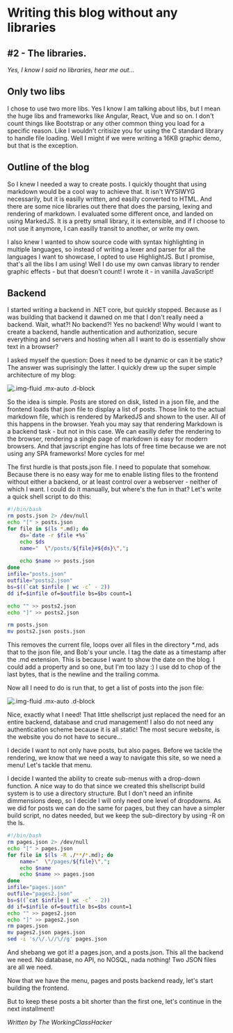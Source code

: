 # Writing this blog without any libraries
## #2 - The libraries. 
_Yes, I know I said no libraries, hear me out..._

## Only two libs
I chose to use two more libs. Yes I know I am talking about libs, but I mean the huge libs and frameworks like Angular, React, Vue and so on. I don't count things like Bootstrap or any other common thing you load for a specific reason. Like I wouldn't critisize you for using the C standard library to handle file loading. Well I might if we were writing a 16KB graphic demo, but that is the exception.

## Outline of the blog
So I knew I needed a way to create posts. I quickly thought that using markdown would be a cool way to achieve that. It isn't WYSIWYG necessarily, but it is easilly written, and easilly converted to HTML. And there are some nice libraries out there that does the parsing, lexing and rendering of markdown. I evaluated some different once, and landed on using MarkedJS. It is a pretty small library, it is extensible, and if I choose to not use it anymore, I can easilly transit to another, or write my own. 

I also knew I wanted to show source code with syntax highlighting in multiple languages, so instead of writing a lexer and parser for all the languages I want to showcase, I opted to use HighlightJS. But I promise, that's all the libs I am using! Well I do use my own canvas library to render graphic effects - but that doesn't count! I wrote it - in vanilla JavaScript!

## Backend
I started writing a backend in .NET core, but quickly stopped. Because as I was building that backend it dawned on me that I don't really need a backend. Wait, what?! No backend?! Yes no backend! Why would I want to create a backend, handle authentication and authorization, secure everything and servers and hosting when all I want to do is essentially show text in a browser?

I asked myself the question: Does it need to be dynamic or can it be static? The answer was suprisingly the latter. I quickly drew up the super simple architecture of my blog:

![](blog-architecture-simple.png ".img-fluid .mx-auto .d-block")

So the idea is simple. Posts are stored on disk, listed in a json file, and the frontend loads that json file to display a list of posts. Those link to the actual markdown file, which is rendered by MarkedJS and shown to the user. All of this happens in the browser. Yeah you may say that rendering Markdown is a backend task - but not in this case. We can easilly defer the rendering to the browser, rendering a single page of markdown is easy for modern browsers. And that javscript engine has lots of free time because we are not using any SPA frameworks! More cycles for me!

The first hurdle is that posts.json file. I need to populate that somehow. Because there is no easy way for me to enable listing files to the frontend without either a backend, or at least control over a webserver - neither of which I want. I could do it manually, but where's the fun in that? Let's write a quick shell script to do this:

```sh
#!/bin/bash
rm posts.json 2> /dev/null
echo "[" > posts.json
for file in $(ls *.md); do 
    ds=`date -r $file +%s`
    echo $ds
    name="  \"/posts/${file}#${ds}\",";
    
    echo $name >> posts.json
done
infile="posts.json"
outfile="posts2.json"
bs=$((`cat $infile | wc -c` - 2))
dd if=$infile of=$outfile bs=$bs count=1

echo "" >> posts2.json
echo "]" >> posts2.json

rm posts.json
mv posts2.json posts.json
```
This removes the current file, loops over all files in the directory *.md, ads that to the json file, and Bob's your uncle. I tag the date as a timestamp after the .md extension. This is because I want to show the date on the blog. I could add a property and so one, but I'm too lazy :)
I use dd to chop of the last bytes, that is the newline and the trailing comma.

Now all I need to do is run that, to get a list of posts into the json file:

![](blog-build-script.png ".img-fluid .mx-auto .d-block")

Nice, exactly what I need! That little shellscript just replaced the need for an entire backend, database and crud management! I also do not need any authentication scheme because it is all static! The most secure website, is the website you do not have to secure...

I decide I want to not only have posts, but also pages. 
Before we tackle the rendering, we know that we need a way to navigate this site, so we need a menu! Let's tackle that menu.

I decide I wanted the ability to create sub-menus with a drop-down function. A nice way to do that since we created this shellscript build system is to use a directory structure. But I don't need an infinite dimmensions deep, so I decide I will only need one level of dropdowns. 
As we did for posts we can do the same for pages, but they can have a simpler build script, no dates needed, but we keep the sub-directory by using -R on the ls.

```sh
#!/bin/bash
rm pages.json 2> /dev/null
echo "[" > pages.json
for file in $(ls -R ./**/*.md); do 
    name="  \"/pages/${file}\",";
    echo $name
    echo $name >> pages.json
done
infile="pages.json"
outfile="pages2.json"
bs=$((`cat $infile | wc -c` - 2))
dd if=$infile of=$outfile bs=$bs count=1
echo "" >> pages2.json
echo "]" >> pages2.json
rm pages.json
mv pages2.json pages.json
sed -i 's/\/.\//\//g' pages.json
```

And shebang we got it! a pages.json, and a posts.json. This all the backend we need. No database, no API, no NOSQL, nada nothing! Two JSON files are all we need.

Now that we have the menu, pages and posts backend ready, let's start building the frontend.

But to keep these posts a bit shorter than the first one, let's continue in the next installment!

_Written by The WorkingClassHacker_